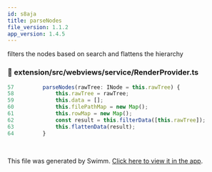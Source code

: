 ```yaml
---
id: s8aja
title: parseNodes
file_version: 1.1.2
app_version: 1.4.5
---
```


filters the nodes based on search and flattens the hierarchy
<!-- NOTE-swimm-snippet: the lines below link your snippet to Swimm -->
### 📄 extension/src/webviews/service/RenderProvider.ts
```typescript
57         parseNodes(rawTree: INode = this.rawTree) {
58             this.rawTree = rawTree;
59             this.data = [];
60             this.filePathMap = new Map();
61             this.rowMap = new Map();
62             const result = this.filterData([this.rawTree]);
63             this.flattenData(result);
64         }
```

<br/>

This file was generated by Swimm. [Click here to view it in the app](/repos/Z2l0aHViJTNBJTNBcmVhY3QtY29tcG9uZW50LXRyZWUlM0ElM0FoYjE5OTg=/docs/s8aja).
